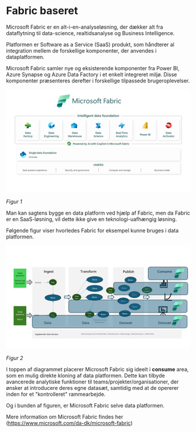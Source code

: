 
# Fabric baseret

Microsoft Fabric er en alt-i-en-analyseløsning, der dækker alt fra dataflytning til data-science, realtidsanalyse og Business Intelligence.

Platformen er Software as a Service (SaaS) produkt, som håndterer al integration mellem de forskellige komponenter, der anvendes i dataplatformen.

Microsoft Fabric samler nye og eksisterende komponenter fra Power BI, Azure Synapse og Azure Data Factory i et enkelt integreret miljø. Disse komponenter præsenteres derefter i forskellige tilpassede brugeroplevelser.

![figur1](../../images/danish/Slide11.JPG)

*Figur 1*

Man kan sagtens bygge en data platform ved hjælp af Fabric, men da Fabric er en SaaS-løsning, vil dette ikke give en teknologi-uafhængig løsning.

Følgende figur viser hvorledes Fabric for eksempel kunne bruges i data platformen.

![figur2](../../images/danish/Slide9.JPG)

*Figur 2*

I toppen af diagrammet placerer Microsoft Fabric sig ideelt i **consume** area, som en mulig direkte kloning af data platformen. Dette kan tilbyde avancerede analytiske funktioner til teams/projekter/organisationer, der ønsker at introducere deres egne datasæt, samtidig med at de opererer inden for et "kontrolleret" rammearbejde.

Og i bunden af figuren, er Microsoft Fabric selve data platformen.

Mere information om Microsoft Fabric findes her (https://www.microsoft.com/da-dk/microsoft-fabric)